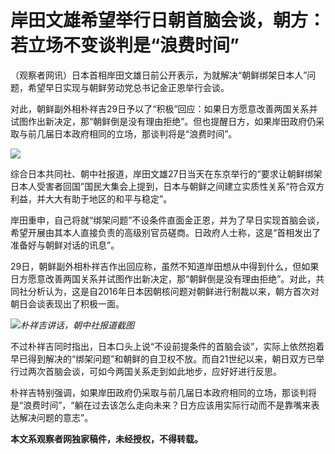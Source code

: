 # 岸田文雄希望举行日朝首脑会谈，朝方：若立场不变谈判是“浪费时间”

（观察者网讯）日本首相岸田文雄日前公开表示，为就解决“朝鲜绑架日本人”问题，希望早日实现与朝鲜劳动党总书记金正恩举行会谈。

对此，朝鲜副外相朴祥吉29日予以了“积极”回应：如果日方愿意改善两国关系并试图作出新决定，那“朝鲜倒是没有理由拒绝”。但也提醒日方，如果岸田政府仍采取与前几届日本政府相同的立场，那谈判将是“浪费时间”。

![](https://inews.gtimg.com/newsapp_bt/0/15801337908/1000)

综合日本共同社、朝中社报道，岸田文雄27日当天在东京举行的“要求让朝鲜绑架日本人受害者回国”国民大集会上提到，日本与朝鲜之间建立实质性关系“符合双方利益，并大大有助于地区的和平与稳定”。

岸田重申，自己将就“绑架问题”不设条件直面金正恩，并为了早日实现首脑会谈，希望开展由其本人直接负责的高级别官员磋商。日政府人士称，这是“首相发出了准备好与朝鲜对话的讯息”。

29日，朝鲜副外相朴祥吉作出回应称，虽然不知道岸田想从中得到什么，但如果日方愿意改善两国关系并试图作出新决定，那“朝鲜倒是没有理由拒绝”。对此，共同社分析认为，这是自2016年日本因朝核问题对朝鲜进行制裁以来，朝方首次对朝日会谈表现出了积极一面。

![](https://inews.gtimg.com/newsapp_bt/0/15801337909/1000)_朴祥吉讲话，朝中社报道截图_

不过朴祥吉同时指出，日本口头上说“不设前提条件的首脑会谈”，实际上依然抱着早已得到解决的“绑架问题”和朝鲜的自卫权不放。而自21世纪以来，朝日双方已举行过两次首脑会谈，可如今两国关系走到如此地步，应好好进行反思。

朴祥吉特别强调，如果岸田政府仍采取与前几届日本政府相同的立场，那谈判将是“浪费时间”，“躺在过去该怎么走向未来？日方应该用实际行动而不是靠嘴来表达解决问题的意志”。

**本文系观察者网独家稿件，未经授权，不得转载。**

